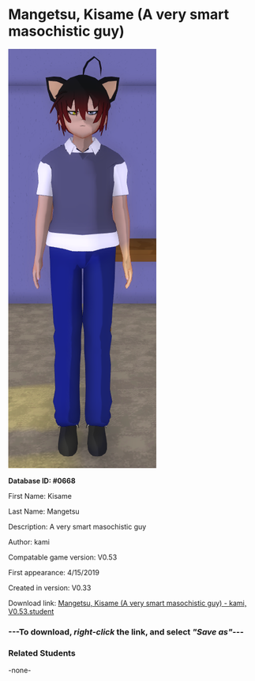 # Mangetsu, Kisame (A very smart masochistic guy)

<img src="../../Files/Images/Mangetsu, Kisame (A very smart masochistic guy).png" title="Mangetsu, Kisame (A very smart masochistic guy) - kami, V0.53">

**Database ID: #0668**

First Name: Kisame

Last Name: Mangetsu

Description: A very smart masochistic guy

Author: kami

Compatable game version: V0.53

First appearance: 4/15/2019

Created in version: V0.33

Download link: <a href="https://raw.githubusercontent.com/Arbiter1223/Daigaku-Gurashi-Custom-Students/master/Files/Student%20Files/Mangetsu%2C%20Kisame%20(A%20very%20smart%20masochistic%20guy)%20-%20kami%2C%20V0.53.student">Mangetsu, Kisame (A very smart masochistic guy) - kami, V0.53.student</a>

### ---**To download, _right-click_ the link, and select _"Save as"_**---

### Related Students

-none-
